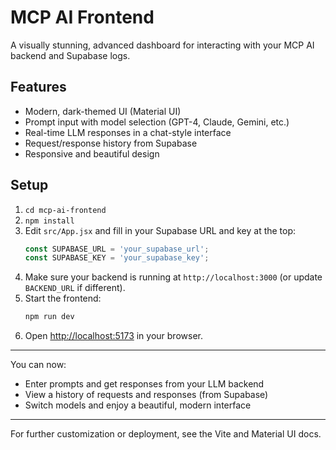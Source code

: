 # MCP AI Frontend

A visually stunning, advanced dashboard for interacting with your MCP AI backend and Supabase logs.

## Features
- Modern, dark-themed UI (Material UI)
- Prompt input with model selection (GPT-4, Claude, Gemini, etc.)
- Real-time LLM responses in a chat-style interface
- Request/response history from Supabase
- Responsive and beautiful design

## Setup
1. `cd mcp-ai-frontend`
2. `npm install`
3. Edit `src/App.jsx` and fill in your Supabase URL and key at the top:
   ```js
   const SUPABASE_URL = 'your_supabase_url';
   const SUPABASE_KEY = 'your_supabase_key';
   ```
4. Make sure your backend is running at `http://localhost:3000` (or update `BACKEND_URL` if different).
5. Start the frontend:
   ```bash
   npm run dev
   ```
6. Open [http://localhost:5173](http://localhost:5173) in your browser.

---

You can now:
- Enter prompts and get responses from your LLM backend
- View a history of requests and responses (from Supabase)
- Switch models and enjoy a beautiful, modern interface

---

For further customization or deployment, see the Vite and Material UI docs.
